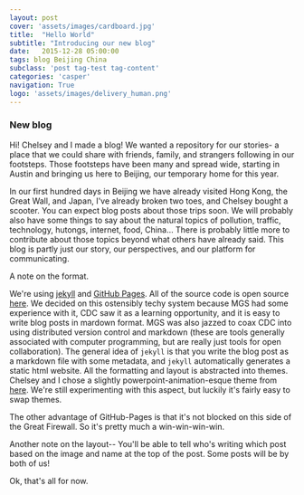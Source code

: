 ```yaml
---
layout: post
cover: 'assets/images/cardboard.jpg'
title:  "Hello World"
subtitle: "Introducing our new blog"
date:   2015-12-28 05:00:00
tags: blog Beijing China
subclass: 'post tag-test tag-content'
categories: 'casper'
navigation: True
logo: 'assets/images/delivery_human.png'
---
```




### New blog

Hi! Chelsey and I made a blog!  We wanted a repository for our stories- a place that we could share with friends, family, and strangers following in our footsteps.  Those footsteps have been many and spread wide, starting in Austin and bringing us here to Beijing, our temporary home for this year.

In our first hundred days in Beijing we have already visited Hong Kong, the Great Wall, and Japan, I've already broken two toes, and Chelsey bought a scooter.  You can expect blog posts about those trips soon.  We will probably also have some things to say about the natural topics of pollution, traffic, technology, hutongs, internet, food, China...  There is probably little more to contribute about those topics beyond what others have already said.  This blog is partly just our story, our perspectives, and our platform for communicating.

A note on the format.  

We're using [jekyll](http://jekyllrb.com) and [GitHub Pages](http://pages.github.com).  All of the source code is open source [here](http://www.github.com/chugly).  We decided on this ostensibly techy system because MGS had some experience with it, CDC saw it as a learning opportunity, and it is easy to write blog posts in mardown format.  MGS was also jazzed to coax CDC into using distributed version control and markdown (these are tools generally associated with computer programming, but are really just tools for open collaboration).  The general idea of `jekyll` is that you write the blog post as a markdown file with some metadata, and `jekyll` automatically generates a static html website.  All the formatting and layout is abstracted into themes.  Chelsey and I chose a slightly powerpoint-animation-esque theme from [here](http://jekyllthemes.org).  We're still experimenting with this aspect, but luckily it's fairly easy to swap themes.

The other advantage of GitHub-Pages is that it's not blocked on this side of the Great Firewall.  So it's pretty much a win-win-win-win.

Another note on the layout-- You'll be able to tell who's writing which post based on the image and name at the top of the post.  Some posts will be by both of us!

Ok, that's all for now.